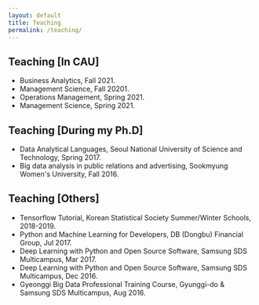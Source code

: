 ```yaml
---
layout: default
title: Teaching
permalink: /teaching/
---
```

 
## Teaching <span class="smol">[In CAU]</span>

- Business Analytics, Fall 2021.
- Management Science, Fall 20201.
- Operations Management, Spring 2021.
- Management Science, Spring 2021.


## Teaching <span class="smol">[During my Ph.D]</span>

- Data Analytical Languages, Seoul National University of Science and Technology, Spring 2017.
- Big data analysis in public relations and advertising, Sookmyung Women's University, Fall 2016.


## Teaching <span class="smol">[Others]</span>
- Tensorflow Tutorial, Korean Statistical Society Summer/Winter Schools, 2018-2019.
- Python and Machine Learning for Developers, DB (Dongbu) Financial Group, Jul 2017.
- Deep Learning with Python and Open Source Software, Samsung SDS Multicampus, Mar 2017.
- Deep Learning with Python and Open Source Software, Samsung SDS Multicampus, Dec 2016.
- Gyeonggi Big Data Professional Training Course, Gyunggi-do & Samsung SDS Multicampus, Aug 2016.